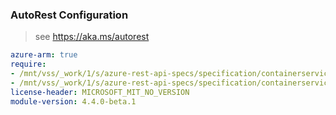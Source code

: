 ### AutoRest Configuration

> see https://aka.ms/autorest

``` yaml
azure-arm: true
require:
- /mnt/vss/_work/1/s/azure-rest-api-specs/specification/containerservice/resource-manager/Microsoft.ContainerService/aks/readme.md
- /mnt/vss/_work/1/s/azure-rest-api-specs/specification/containerservice/resource-manager/Microsoft.ContainerService/aks/readme.go.md
license-header: MICROSOFT_MIT_NO_VERSION
module-version: 4.4.0-beta.1
```
